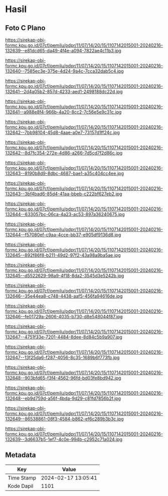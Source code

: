 # Hasil

## Foto C Plano

https://sirekap-obj-formc.kpu.go.id/07cf/pemilu/pdpr/11/07/14/20/15/1107142015001-20240216-132639--e81dcd65-da49-4f4e-a094-7822ae4c11b3.jpg

https://sirekap-obj-formc.kpu.go.id/07cf/pemilu/pdpr/11/07/14/20/15/1107142015001-20240216-132640--7585ec3e-375e-4d24-9a4c-7cca32dab5c4.jpg

https://sirekap-obj-formc.kpu.go.id/07cf/pemilu/pdpr/11/07/14/20/15/1107142015001-20240216-132641--2d4a05b2-857d-4233-aed1-2498188dc22d.jpg

https://sirekap-obj-formc.kpu.go.id/07cf/pemilu/pdpr/11/07/14/20/15/1107142015001-20240216-132641--a988e8f4-966b-4a20-8cc2-7c56e5e9c31c.jpg

https://sirekap-obj-formc.kpu.go.id/07cf/pemilu/pdpr/11/07/14/20/15/1107142015001-20240216-132642--7bb98104-45d8-4aae-a0e7-73157d1ff24c.jpg

https://sirekap-obj-formc.kpu.go.id/07cf/pemilu/pdpr/11/07/14/20/15/1107142015001-20240216-132642--8d7fc354-272e-4d86-a266-7d5cd7f2d86c.jpg

https://sirekap-obj-formc.kpu.go.id/07cf/pemilu/pdpr/11/07/14/20/15/1107142015001-20240216-132643--8190b8d9-8dbc-4687-bae1-a35c404cc4ee.jpg

https://sirekap-obj-formc.kpu.go.id/07cf/pemilu/pdpr/11/07/14/20/15/1107142015001-20240216-132643--3bf4bad6-85d4-41aa-bbeb-c222bf627eb2.jpg

https://sirekap-obj-formc.kpu.go.id/07cf/pemilu/pdpr/11/07/14/20/15/1107142015001-20240216-132644--633057bc-06ca-4a23-ac53-897a36240675.jpg

https://sirekap-obj-formc.kpu.go.id/07cf/pemilu/pdpr/11/07/14/20/15/1107142015001-20240216-132644--f57080ef-c9aa-4cce-bb37-e905df9136d8.jpg

https://sirekap-obj-formc.kpu.go.id/07cf/pemilu/pdpr/11/07/14/20/15/1107142015001-20240216-132645--892f86f8-b211-49d2-97f2-43a98a9ba5ae.jpg

https://sirekap-obj-formc.kpu.go.id/07cf/pemilu/pdpr/11/07/14/20/15/1107142015001-20240216-132645--d5522629-98a9-4f18-8da2-3545d3e5242b.jpg

https://sirekap-obj-formc.kpu.go.id/07cf/pemilu/pdpr/11/07/14/20/15/1107142015001-20240216-132646--35e44ea8-c748-4438-aaf5-456fa94616de.jpg

https://sirekap-obj-formc.kpu.go.id/07cf/pemilu/pdpr/11/07/14/20/15/1107142015001-20240216-132646--fe01729a-2606-4035-b730-d8e548044f87.jpg

https://sirekap-obj-formc.kpu.go.id/07cf/pemilu/pdpr/11/07/14/20/15/1107142015001-20240216-132647--4751f33e-7201-4484-8dee-8d84c5b9a907.jpg

https://sirekap-obj-formc.kpu.go.id/07cf/pemilu/pdpr/11/07/14/20/15/1107142015001-20240216-132647--13f25da6-f287-4056-8c35-1689b6f773fb.jpg

https://sirekap-obj-formc.kpu.go.id/07cf/pemilu/pdpr/11/07/14/20/15/1107142015001-20240216-132648--903bfd65-f3f4-4562-96fd-bd03fe8bd942.jpg

https://sirekap-obj-formc.kpu.go.id/07cf/pemilu/pdpr/11/07/14/20/15/1107142015001-20240216-132648--eb9d759d-a56f-4bda-9d29-c81fd7856b2f.jpg

https://sirekap-obj-formc.kpu.go.id/07cf/pemilu/pdpr/11/07/14/20/15/1107142015001-20240216-132649--86538861-08f3-4584-b862-ef6c289b3b3c.jpg

https://sirekap-obj-formc.kpu.go.id/07cf/pemilu/pdpr/11/07/14/20/15/1107142015001-20240216-132639--3d6637b5-1ef7-4c0e-994b-c2952c71a024.jpg


## Metadata

| Key        | Value               |
| ---------- | ------------------- |
| Time Stamp | 2024-02-17 13:05:41 |
| Kode Dapil | 1101                |



